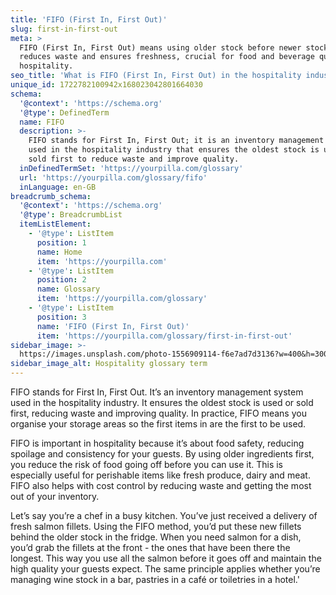 ```yaml
---
title: 'FIFO (First In, First Out)'
slug: first-in-first-out
meta: >
  FIFO (First In, First Out) means using older stock before newer stock. This
  reduces waste and ensures freshness, crucial for food and beverage quality in
  hospitality.
seo_title: 'What is FIFO (First In, First Out) in the hospitality industry?'
unique_id: 1722782100942x168023042801664030
schema:
  '@context': 'https://schema.org'
  '@type': DefinedTerm
  name: FIFO
  description: >-
    FIFO stands for First In, First Out; it is an inventory management system
    used in the hospitality industry that ensures the oldest stock is used or
    sold first to reduce waste and improve quality.
  inDefinedTermSet: 'https://yourpilla.com/glossary'
  url: 'https://yourpilla.com/glossary/fifo'
  inLanguage: en-GB
breadcrumb_schema:
  '@context': 'https://schema.org'
  '@type': BreadcrumbList
  itemListElement:
    - '@type': ListItem
      position: 1
      name: Home
      item: 'https://yourpilla.com'
    - '@type': ListItem
      position: 2
      name: Glossary
      item: 'https://yourpilla.com/glossary'
    - '@type': ListItem
      position: 3
      name: 'FIFO (First In, First Out)'
      item: 'https://yourpilla.com/glossary/first-in-first-out'
sidebar_image: >-
  https://images.unsplash.com/photo-1556909114-f6e7ad7d3136?w=400&h=300&fit=crop&auto=format
sidebar_image_alt: Hospitality glossary term
---
```

FIFO stands for First In, First Out. It’s an inventory management system used in the hospitality industry. It ensures the oldest stock is used or sold first, reducing waste and improving quality. In practice, FIFO means you organise your storage areas so the first items in are the first to be used.

FIFO is important in hospitality because it’s about food safety, reducing spoilage and consistency for your guests. By using older ingredients first, you reduce the risk of food going off before you can use it. This is especially useful for perishable items like fresh produce, dairy and meat. FIFO also helps with cost control by reducing waste and getting the most out of your inventory.

Let’s say you’re a chef in a busy kitchen. You’ve just received a delivery of fresh salmon fillets. Using the FIFO method, you’d put these new fillets behind the older stock in the fridge. When you need salmon for a dish, you’d grab the fillets at the front - the ones that have been there the longest. This way you use all the salmon before it goes off and maintain the high quality your guests expect. The same principle applies whether you’re managing wine stock in a bar, pastries in a café or toiletries in a hotel.'
